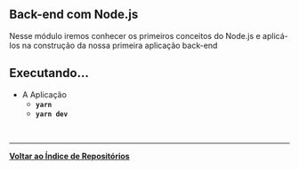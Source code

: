 ## Back-end com Node.js

Nesse módulo iremos conhecer os primeiros conceitos do Node.js e aplicá-los na construção da nossa primeira aplicação back-end

## Executando...
- A Aplicação
    * <b>`yarn`
    * `yarn dev` </b>

<br/>

---
<b>[Voltar ao Índice de Repositórios](https://github.com/salescamila/gostack)</b>

